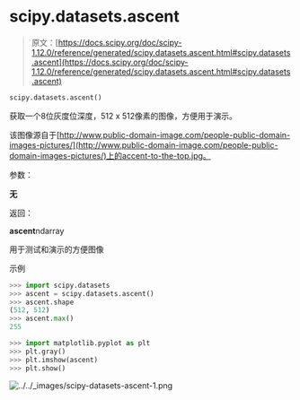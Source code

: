 # scipy.datasets.ascent

> 原文：[https://docs.scipy.org/doc/scipy-1.12.0/reference/generated/scipy.datasets.ascent.html#scipy.datasets.ascent](https://docs.scipy.org/doc/scipy-1.12.0/reference/generated/scipy.datasets.ascent.html#scipy.datasets.ascent)

```py
scipy.datasets.ascent()
```

获取一个8位灰度位深度，512 x 512像素的图像，方便用于演示。

该图像源自于[http://www.public-domain-image.com/people-public-domain-images-pictures/](http://www.public-domain-image.com/people-public-domain-images-pictures/)上的accent-to-the-top.jpg。

参数：

**无**

返回：

**ascent**ndarray

用于测试和演示的方便图像

示例

```py
>>> import scipy.datasets
>>> ascent = scipy.datasets.ascent()
>>> ascent.shape
(512, 512)
>>> ascent.max()
255 
```

```py
>>> import matplotlib.pyplot as plt
>>> plt.gray()
>>> plt.imshow(ascent)
>>> plt.show() 
```

![../../_images/scipy-datasets-ascent-1.png](../Images/e8cd4c0f5ad3eb9a6af62b4dd00c5457.png)
